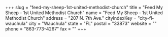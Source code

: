 +++
slug = "feed-my-sheep-1st-united-methodist-church"
title = "Feed My Sheep - 1st United Methodist Church"
name = "Feed My Sheep - 1st United Methodist Church"
address = "207 N. 7th Ave."
cityIndexKey = "city-fl-wauchula"
city = "Wauchula"
state = "FL"
postal = "33873"
website = ""
phone = "863-773-4267"
fax = ""
+++
